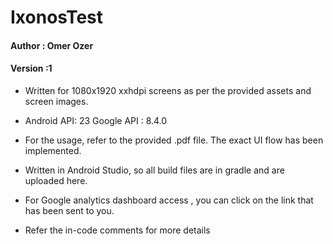 # IxonosTest

#### Author : Omer Ozer
#### Version :1
 
 * Written for 1080x1920 xxhdpi screens as per the provided assets and screen images.
 
 * Android API: 23   Google API : 8.4.0

 * For the usage, refer to the provided .pdf file. The exact UI flow has been implemented. 

 * Written in Android Studio, so all build files are in gradle and are uploaded here.
 * For Google analytics dashboard access , you can click on the link that has been sent to you.
 * Refer the in-code comments for more details
 
